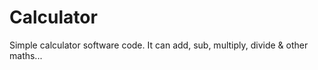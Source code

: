 # Calculator
Simple calculator software code. It can add, sub, multiply, divide &amp; other maths...
